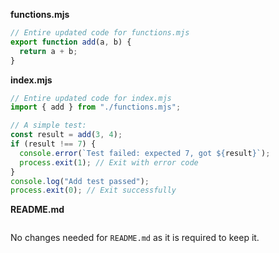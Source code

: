 **functions.mjs**

```js
// Entire updated code for functions.mjs
export function add(a, b) {
  return a + b;
}
```

**index.mjs**

```js
// Entire updated code for index.mjs
import { add } from "./functions.mjs";

// A simple test:
const result = add(3, 4);
if (result !== 7) {
  console.error(`Test failed: expected 7, got ${result}`);
  process.exit(1); // Exit with error code
}
console.log("Add test passed");
process.exit(0); // Exit successfully
```

**README.md**

```md
```

No changes needed for `README.md` as it is required to keep it.